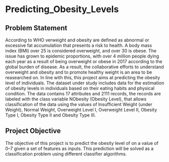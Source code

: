 # Predicting_Obesity_Levels
## Problem Statement
According to WHO verweight and obesity are defined as abnormal or excessive fat accumulation that presents a risk to health. A body mass index (BMI) over 25 is considered overweight, and over 30 is obese. The issue has grown to epidemic proportions, with over 4 million people dying each year as a result of being overweight or obese in 2017 according to the global burden of disease. As a result, the collaborative efforts to understand overweight and obesity and to promote healthy weight is an area to be reasearched on.
In line with this, this project aims at predicting the obesity level of individuals. The dataset under study includes data for the estimation of obesity levels in individuals based on their eating habits and physical condition. The data contains 17 attributes and 2111 records, the records are labeled with the class variable NObesity (Obesity Level), that allows classification of the data using the values of Insufficient Weight (under Weight), Normal Weight, Overweight Level I, Overweight Level II, Obesity Type I, Obesity Type II and Obesity Type III.

## Project Objective
The objective of this project is to predict the obesity level of on a value of 0–7 given a set of features as inputs. This prediction will be solved as a classification problem using different classifier algorithms.
